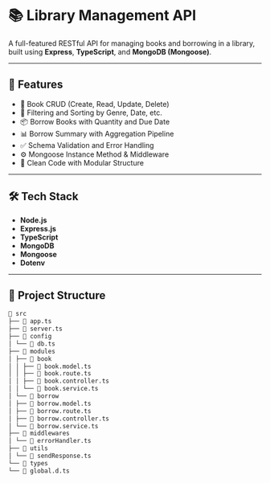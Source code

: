 # 📚 Library Management API

A full-featured RESTful API for managing books and borrowing in a library, built using **Express**, **TypeScript**, and **MongoDB (Mongoose)**.

---

## 🚀 Features

- 📖 Book CRUD (Create, Read, Update, Delete)
- 🔎 Filtering and Sorting by Genre, Date, etc.
- 📦 Borrow Books with Quantity and Due Date
- 📊 Borrow Summary with Aggregation Pipeline
- ✅ Schema Validation and Error Handling
- ⚙️ Mongoose Instance Method & Middleware
- 🧼 Clean Code with Modular Structure

---

## 🛠️ Tech Stack

- **Node.js**
- **Express.js**
- **TypeScript**
- **MongoDB**
- **Mongoose**
- **Dotenv**

---

## 📁 Project Structure
```bash
📂 src
├── 📄 app.ts
├── 📄 server.ts
├── 📂 config
│ └── 📄 db.ts
├── 📂 modules
│ ├── 📂 book
│ │ ├── 📄 book.model.ts
│ │ ├── 📄 book.route.ts
│ │ ├── 📄 book.controller.ts
│ │ └── 📄 book.service.ts
│ └── 📂 borrow
│ ├── 📄 borrow.model.ts
│ ├── 📄 borrow.route.ts
│ ├── 📄 borrow.controller.ts
│ └── 📄 borrow.service.ts
├── 📂 middlewares
│ └── 📄 errorHandler.ts
├── 📂 utils
│ └── 📄 sendResponse.ts
└── 📂 types
└── 📄 global.d.ts


